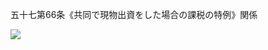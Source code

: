 五十七第66条《共同で現物出資をした場合の課税の特例》関係

![](https://www.nta.go.jp/tmp/0b143437-50d0-486e-9569-44eb53c7247e/images/efb2773e43bc302d5d0ed48902863336ec8b5de412d1ac673eff7d76a66de1e2.jpg)